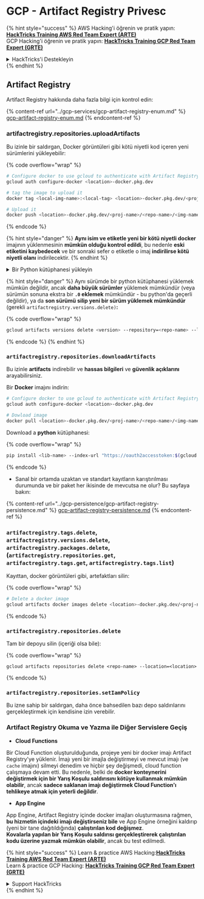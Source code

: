# GCP - Artifact Registry Privesc

{% hint style="success" %}
AWS Hacking'i öğrenin ve pratik yapın:<img src="../../../.gitbook/assets/image (1) (1) (1) (1).png" alt="" data-size="line">[**HackTricks Training AWS Red Team Expert (ARTE)**](https://training.hacktricks.xyz/courses/arte)<img src="../../../.gitbook/assets/image (1) (1) (1) (1).png" alt="" data-size="line">\
GCP Hacking'i öğrenin ve pratik yapın: <img src="../../../.gitbook/assets/image (2) (1).png" alt="" data-size="line">[**HackTricks Training GCP Red Team Expert (GRTE)**<img src="../../../.gitbook/assets/image (2) (1).png" alt="" data-size="line">](https://training.hacktricks.xyz/courses/grte)

<details>

<summary>HackTricks'i Destekleyin</summary>

* [**abonelik planlarını**](https://github.com/sponsors/carlospolop) kontrol edin!
* **💬 [**Discord grubuna**](https://discord.gg/hRep4RUj7f) veya [**telegram grubuna**](https://t.me/peass) katılın ya da **Twitter'da** 🐦 [**@hacktricks\_live**](https://twitter.com/hacktricks_live)**'i takip edin.**
* **Hacking ipuçlarını paylaşmak için** [**HackTricks**](https://github.com/carlospolop/hacktricks) ve [**HackTricks Cloud**](https://github.com/carlospolop/hacktricks-cloud) github reposuna PR gönderin.

</details>
{% endhint %}

## Artifact Registry

Artifact Registry hakkında daha fazla bilgi için kontrol edin:

{% content-ref url="../gcp-services/gcp-artifact-registry-enum.md" %}
[gcp-artifact-registry-enum.md](../gcp-services/gcp-artifact-registry-enum.md)
{% endcontent-ref %}

### artifactregistry.repositories.uploadArtifacts

Bu izinle bir saldırgan, Docker görüntüleri gibi kötü niyetli kod içeren yeni sürümlerini yükleyebilir: 

{% code overflow="wrap" %}
```bash
# Configure docker to use gcloud to authenticate with Artifact Registry
gcloud auth configure-docker <location>-docker.pkg.dev

# tag the image to upload it
docker tag <local-img-name>:<local-tag> <location>-docker.pkg.dev/<proj-name>/<repo-name>/<img-name>:<tag>

# Upload it
docker push <location>-docker.pkg.dev/<proj-name>/<repo-name>/<img-name>:<tag>
```
{% endcode %}

{% hint style="danger" %}
**Aynı isim ve etiketle yeni bir kötü niyetli docker** imajının yüklenmesinin **mümkün olduğu kontrol edildi**, bu nedenle **eski etiketini kaybedecek** ve bir sonraki sefer o etiketle o imaj **indirilirse kötü niyetli olanı** indirilecektir.
{% endhint %}

<details>

<summary>Bir Python kütüphanesi yükleyin</summary>

**Yüklemek için kütüphaneyi oluşturarak başlayın** (eğer kayıt defterinden en son sürümü indirebiliyorsanız bu adımı atlayabilirsiniz):

1.  **Proje yapınızı ayarlayın**:

* Kütüphaneniz için yeni bir dizin oluşturun, örneğin, `hello_world_library`.
* Bu dizinin içinde, paket adınızla başka bir dizin oluşturun, örneğin, `hello_world`.
* Paket dizininizin içinde, bir `__init__.py` dosyası oluşturun. Bu dosya boş olabilir veya paketiniz için başlangıç ayarlarını içerebilir.

```bash
mkdir hello_world_library
cd hello_world_library
mkdir hello_world
touch hello_world/__init__.py
```
2.  **Kütüphane kodunuzu yazın**:

* `hello_world` dizininin içinde, modülünüz için yeni bir Python dosyası oluşturun, örneğin, `greet.py`.
* "Merhaba, Dünya!" fonksiyonunuzu yazın:

```python
# hello_world/greet.py
def say_hello():
return "Hello, World!"
```
3.  **Bir `setup.py` dosyası oluşturun**:

* `hello_world_library` dizininizin kökünde bir `setup.py` dosyası oluşturun.
* Bu dosya, kütüphaneniz hakkında meta veriler içerir ve Python'a nasıl yükleneceğini söyler.

```python
# setup.py
from setuptools import setup, find_packages

setup(
name='hello_world',
version='0.1',
packages=find_packages(),
install_requires=[
# Kütüphanenizin ihtiyaç duyduğu bağımlılıklar
],
)
```

**Şimdi, kütüphaneyi yükleyelim:**

1.  **Paketinizi oluşturun**:

* `hello_world_library` dizininizin kökünden, şunu çalıştırın:

```sh
python3 setup.py sdist bdist_wheel
```
2. **Twine için kimlik doğrulamasını yapılandırın** (paketinizi yüklemek için kullanılır):
* `twine`'ın yüklü olduğundan emin olun (`pip install twine`).
* Kimlik bilgilerini yapılandırmak için `gcloud` kullanın:

{% code overflow="wrap" %}
````
```sh
twine upload --username 'oauth2accesstoken' --password "$(gcloud auth print-access-token)" --repository-url https://<location>-python.pkg.dev/<project-id>/<repo-name>/ dist/*
```
````
{% endcode %}

3. **Derlemeyi temizle**
```bash
rm -rf dist build hello_world.egg-info
```
</details>

{% hint style="danger" %}
Aynı sürümde bir python kütüphanesi yüklemek mümkün değildir, ancak **daha büyük sürümler** yüklemek mümkündür (veya sürümün sonuna ekstra bir **`.0` eklemek** mümkündür - bu python'da geçerli değildir), ya da **son sürümü silip yeni bir sürüm yüklemek mümkündür** (gerekli `artifactregistry.versions.delete)`**:**

{% code overflow="wrap" %}
```sh
gcloud artifacts versions delete <version> --repository=<repo-name> --location=<location> --package=<lib-name>
```
{% endcode %}
{% endhint %}

### `artifactregistry.repositories.downloadArtifacts`

Bu izinle **artifacts** indirebilir ve **hassas bilgileri** ve **güvenlik açıklarını** arayabilirsiniz.

Bir **Docker** imajını indirin:
```sh
# Configure docker to use gcloud to authenticate with Artifact Registry
gcloud auth configure-docker <location>-docker.pkg.dev

# Dowload image
docker pull <location>-docker.pkg.dev/<proj-name>/<repo-name>/<img-name>:<tag>
```
Download a **python** kütüphanesi:

{% code overflow="wrap" %}
```bash
pip install <lib-name> --index-url "https://oauth2accesstoken:$(gcloud auth print-access-token)@<location>-python.pkg.dev/<project-id>/<repo-name>/simple/" --trusted-host <location>-python.pkg.dev --no-cache-dir
```
{% endcode %}

* Sanal bir ortamda uzaktan ve standart kayıtların karıştırılması durumunda ve bir paket her ikisinde de mevcutsa ne olur? Bu sayfaya bakın:

{% content-ref url="../gcp-persistence/gcp-artifact-registry-persistence.md" %}
[gcp-artifact-registry-persistence.md](../gcp-persistence/gcp-artifact-registry-persistence.md)
{% endcontent-ref %}

### `artifactregistry.tags.delete`, `artifactregistry.versions.delete`, `artifactregistry.packages.delete`, (`artifactregistry.repositories.get`, `artifactregistry.tags.get`, `artifactregistry.tags.list`)

Kayıttan, docker görüntüleri gibi, artefaktları silin:

{% code overflow="wrap" %}
```bash
# Delete a docker image
gcloud artifacts docker images delete <location>-docker.pkg.dev/<proj-name>/<repo-name>/<img-name>:<tag>
```
{% endcode %}

### `artifactregistry.repositories.delete`

Tam bir depoyu silin (içeriği olsa bile):

{% code overflow="wrap" %}
```
gcloud artifacts repositories delete <repo-name> --location=<location>
```
{% endcode %}

### `artifactregistry.repositories.setIamPolicy`

Bu izne sahip bir saldırgan, daha önce bahsedilen bazı depo saldırılarını gerçekleştirmek için kendisine izin verebilir.

### Artifact Registry Okuma ve Yazma ile Diğer Servislere Geçiş

* **Cloud Functions**

Bir Cloud Function oluşturulduğunda, projeye yeni bir docker imajı Artifact Registry'ye yüklenir. İmajı yeni bir imajla değiştirmeyi ve mevcut imajı (ve `cache` imajını) silmeyi denedim ve hiçbir şey değişmedi, cloud function çalışmaya devam etti. Bu nedenle, belki de **docker konteynerini değiştirmek için bir Yarış Koşulu saldırısını kötüye kullanmak mümkün olabilir**, ancak **sadece saklanan imajı değiştirmek Cloud Function'ı tehlikeye atmak için yeterli değildir**.

* **App Engine**

App Engine, Artifact Registry içinde docker imajları oluşturmasına rağmen, **bu hizmetin içindeki imajı değiştirseniz bile** ve App Engine örneğini kaldırıp (yeni bir tane dağıtıldığında) **çalıştırılan kod değişmez**.\
**Kovalarla yapılan bir Yarış Koşulu saldırısı gerçekleştirerek çalıştırılan kodu üzerine yazmak mümkün olabilir**, ancak bu test edilmedi.

{% hint style="success" %}
Learn & practice AWS Hacking:<img src="../../../.gitbook/assets/image (1) (1) (1) (1).png" alt="" data-size="line">[**HackTricks Training AWS Red Team Expert (ARTE)**](https://training.hacktricks.xyz/courses/arte)<img src="../../../.gitbook/assets/image (1) (1) (1) (1).png" alt="" data-size="line">\
Learn & practice GCP Hacking: <img src="../../../.gitbook/assets/image (2) (1).png" alt="" data-size="line">[**HackTricks Training GCP Red Team Expert (GRTE)**<img src="../../../.gitbook/assets/image (2) (1).png" alt="" data-size="line">](https://training.hacktricks.xyz/courses/grte)

<details>

<summary>Support HackTricks</summary>

* Check the [**subscription plans**](https://github.com/sponsors/carlospolop)!
* **Join the** 💬 [**Discord group**](https://discord.gg/hRep4RUj7f) or the [**telegram group**](https://t.me/peass) or **follow** us on **Twitter** 🐦 [**@hacktricks\_live**](https://twitter.com/hacktricks_live)**.**
* **Share hacking tricks by submitting PRs to the** [**HackTricks**](https://github.com/carlospolop/hacktricks) and [**HackTricks Cloud**](https://github.com/carlospolop/hacktricks-cloud) github repos.

</details>
{% endhint %}
